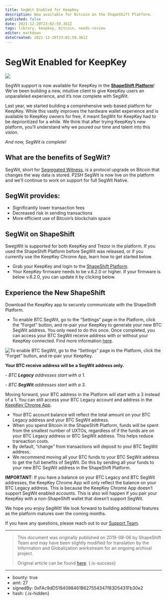 ```yaml
---
title: SegWit Enabled for KeepKey
description: Now available for Bitcoin on the ShapeShift Platform.
published: false
date: 2021-12-20T23:02:59.361Z
tags: library, keepkey, bitcoin, needs-review
editor: markdown
dateCreated: 2021-12-20T23:02:59.361Z
---
```


# SegWit Enabled for KeepKey

![](https://assets.website-files.com/5e9a09610b7dce71f87f7f17/5e9fbd8c5a41a61273e91cc7_1_otl4NEpA4WZJlo3WbCmD9g-4%20(dragged).png)

SegWit support is now available for KeepKey in the [**ShapeShift Platform**](http://shapeshift.com/)! We’ve been building a new, intuitive client to give KeepKey users an unparalleled experience, and it’s now complete with SegWit.

Last year, we started building a comprehensive web-based platform for KeepKey. While this vastly improves the hardware wallet experience and is available to KeepKey owners for free, it meant SegWit for KeepKey had to be deprioritized for a while. We think that after trying KeepKey’s new platform, you’ll understand why we poured our time and talent into this vision.

*And now, SegWit is complete!*

## What are the benefits of SegWit?

SegWit, short for [Segregated Witness](https://www.investopedia.com/terms/s/segwit-segregated-witness.asp), is a protocol upgrade on Bitcoin that changes the way data is stored. P2SH SegWit is now live on the platform and we’ll continue to work on support for full SegWit Native.

## **SegWit provides:**

* Significantly lower transaction fees
* Decreased risk in sending transactions
* More efficient use of Bitcoin’s blockchain space<br/> 

## SegWit on ShapeShift

SwegWit is supported for both KeepKey and Trezor in the platform. If you used the ShapeShift Platform before SegWit was released, or if you currently use the KeepKey Chrome App, learn how to get started below.

* Grab your KeepKey and login to the [ShapeShift Platform](http://shapeshift.com/).
* Your KeepKey firmware needs to be v.6.2.0 or higher. If your firmware is below v.6.2.0, you can update it by clicking below.

## Experience the New ShapeShift

Download the KeepKey app to securely communicate with the ShapeShift Platform.

* To enable BTC SegWit, go to the “Settings” page in the Platform, click the “Forget” button, and re-pair your KeepKey to generate your new BTC SegWit address. You only need to do this once. Once completed, you can access your BTC SegWit receive address with or without your KeepKey connected. Find more information [here](https://shapeshift.zendesk.com/hc/en-us/articles/360005169340-How-Do-I-Unlink-Forget-My-Hardware-Wallet-from-My-Account-).<br/> 

![To enable BTC SegWit, go to the “Settings” page in the Platform, click the “Forget” button, and re-pair your KeepKey.](https://assets.website-files.com/5e9a09610b7dce71f87f7f17/5e9fbdb433a17b1cf09ddcf2_0*chP8hBvPra1JRp6z.png)

**Your BTC receive address will be a SegWit address only.**

*- BTC* ***Legacy*** *addresses start with a 1.*

*- BTC* ***SegWit*** *addresses start with a 3.*

Moving forward, your BTC address in the Platform will start with a 3 instead of a 1. You can still access your BTC Legacy account and address in the [KeepKey Chrome App](https://chrome.google.com/webstore/detail/keepkey-client/idgiipeogajjpkgheijapngmlbohdhjg).

* Your BTC account balance will reflect the total amount on your BTC Legacy address and your BTC SegWit address.
* When you spend Bitcoin in the ShapeShift Platform, funds will be spent from the smallest number of UXTOs, regardless of if the funds are on your BTC Legacy address or BTC SegWit address. This helps reduce transaction costs.
* By default, “change” from transactions will deposit to your BTC SegWit address.
* We recommend moving all your BTC funds to your BTC SegWit address to get the full benefits of SegWit. Do this by sending all your funds to your new BTC SegWit address in the ShapeShift Platform.<br/> 

**IMPORTANT**: If you have a balance on your BTC Legacy and BTC SegWit addresses, the KeepKey Chrome App will only reflect the balance on your BTC Legacy address. This is because the KeepKey Chrome App doesn’t support SegWit enabled accounts. This is also will happen if you pair your KeepKey with a non-ShapeShift wallet that doesn’t support SegWit.<br/> 

We hope you enjoy SegWit! We look forward to building additional features as the platform matures over the coming months.

If you have any questions, please reach out to our [Support Team](https://shapeshift.zendesk.com/hc/en-us/requests/new).<br/> 

---

> This document was originally published on 2019-08-06 by ShapeShift Team and may have been slightly modified for translation by the Information and Globalization workstream for an ongoing archival project.
>
> Original article can be found [here](https://shapeshift.com/library/segwit-enabled-for-keepkey).
{.is-success}

---

- bounty: true
- amt: 27
- signedBy: 0xFAc9dD5194098461B627554347f83D5431Fb30e2
- hash: 
{.is-hidden}